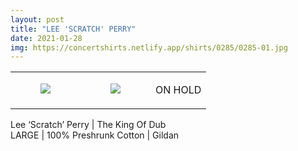 ```yaml
---
layout: post
title: "LEE 'SCRATCH' PERRY"
date: 2021-01-28
img: https://concertshirts.netlify.app/shirts/0285/0285-01.jpg
---
```




<table style="width:100%;"><tr><td style="vertical-align:top;">
      <figure class="tmblr-full" data-orig-height="2048" data-orig-width="1365" data-orig-src="https://concertshirts.netlify.app/shirts/0285/0285-01.jpg"><img src="https://64.media.tumblr.com/6f191b08457f27e74d93329f5b12e2c1/c13813cadd2b2494-e9/s540x810/2af42ff39ab3cfd11111e8ff1cc9c7128c2283b8.jpg" data-orig-height="2048" data-orig-width="1365" data-orig-src="https://concertshirts.netlify.app/shirts/0285/0285-01.jpg"/></figure></td>
    <td style="vertical-align:top;">
      <figure class="tmblr-full" data-orig-height="2048" data-orig-width="1365" data-orig-src="https://concertshirts.netlify.app/shirts/0285/0285-02.jpg"><img src="https://64.media.tumblr.com/1fc0e545ff0030cdddd6296768ac39dd/c13813cadd2b2494-77/s540x810/442ed077225bb32f6569a19630597738b1e45646.jpg" data-orig-height="2048" data-orig-width="1365" data-orig-src="https://concertshirts.netlify.app/shirts/0285/0285-02.jpg"/></figure></td><td class="sold-overlay"><p class="sold-text">ON HOLD</p></td>
  </tr></table><p>
  Lee &lsquo;Scratch&rsquo; Perry | The King Of Dub<br/>LARGE | 100% Preshrunk Cotton | Gildan
</p>
